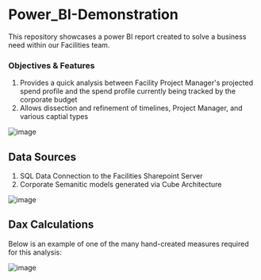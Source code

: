# Power_BI-Demonstration
This repository showcases a power BI report created to solve a business need within our Facilities team.

### Objectives & Features
1) Provides a quick analysis between Facility Project Manager's projected spend profile and the spend profile currently being tracked by the corporate budget
2) Allows dissection and refinement of timelines, Project Manager, and various captial types

![image](https://github.com/user-attachments/assets/24d83b13-f040-4094-92a4-74fb2726df2d)

## Data Sources
1) SQL Data Connection to the Facilities Sharepoint Server
2) Corporate Semanitic models generated via Cube Architecture
   
![image](https://github.com/user-attachments/assets/cb6f5ff9-05ca-48d1-81a6-af5be142fcaf)

## Dax Calculations
Below is an example of one of the many hand-created measures required for this analysis:

![image](https://github.com/user-attachments/assets/0bc39df3-ac51-4c11-85a2-5c1fe0856377)

